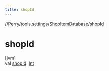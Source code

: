 ```yaml
---
title: shopId
---
```

//[Perry](../../../index.html)/[tools.settings](../index.html)/[ShopItemDatabase](index.html)/[shopId](shop-id.html)



# shopId



[jvm]\
val [shopId](shop-id.html): [Int](https://kotlinlang.org/api/latest/jvm/stdlib/kotlin/-int/index.html)




